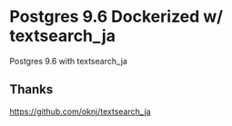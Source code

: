 # Postgres 9.6 Dockerized w/ textsearch_ja

Postgres 9.6 with textsearch_ja

## Thanks

https://github.com/oknj/textsearch_ja

